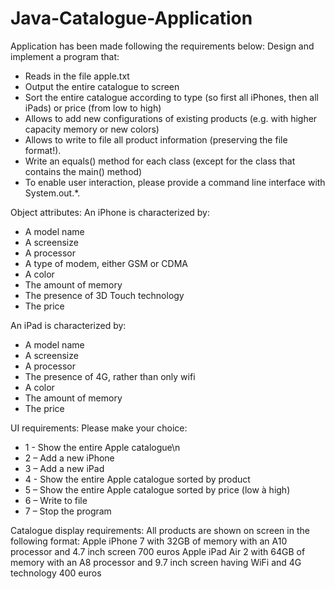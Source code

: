 # Java-Catalogue-Application
Application has been made following the requirements below:
Design and implement a program that:
- Reads in the file apple.txt
- Output the entire catalogue to screen
- Sort the entire catalogue according to type (so first all iPhones, then all iPads)
or price (from low to high)
- Allows to add new configurations of existing products (e.g. with higher
capacity memory or new colors)
- Allows to write to file all product information (preserving the file format!).
- Write an equals() method for each class (except for the class that contains the
main() method)
- To enable user interaction, please provide a command line interface with
System.out.*.

Object attributes:
An iPhone is characterized by:
- A model name
- A screensize
- A processor
- A type of modem, either GSM or CDMA
- A color
- The amount of memory
- The presence of 3D Touch technology
- The price

An iPad is characterized by:
- A model name
- A screensize
- A processor
- The presence of 4G, rather than only wifi
- A color
- The amount of memory
- The price

UI requirements:
Please make your choice:
- 1 - Show the entire Apple catalogue\n
- 2 – Add a new iPhone
- 3 – Add a new iPad
- 4 - Show the entire Apple catalogue sorted by product
- 5 – Show the entire Apple catalogue sorted by price (low à high)
- 6 – Write to file
- 7 – Stop the program

Catalogue display requirements:
All products are shown on screen in the following format:
Apple iPhone 7 with 32GB of memory
with an A10 processor and 4.7 inch screen
700 euros
Apple iPad Air 2 with 64GB of memory
with an A8 processor and 9.7 inch screen
having WiFi and 4G technology
400 euros

